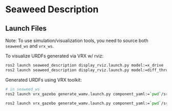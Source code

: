 # Seaweed Description

## Launch Files

Note: To use simulation/visualization tools, you need to source both `seaweed_ws` and `vrx_ws`.

To visualize URDFs generated via VRX w/ rviz:

```sh
ros2 launch seaweed_description display_rviz.launch.py model:=x_drive
ros2 launch seaweed_description display_rviz.launch.py model:=diff_thrust
```



Generated URDFs using VRX toolkit:
```sh
# in seaweed_ws
ros2 launch vrx_gazebo generate_wamv.launch.py component_yaml:=`pwd`/src/SeaWeed/seaweed_description/urdf/x_drive_wamv/x_drive_component_config.yaml thruster_yaml:=`pwd`/src/SeaWeed/seaweed_description/urdf/x_drive_wamv/x_drive_thruster_config.yaml wamv_target:=`pwd`/src/SeaWeed/seaweed_description/urdf/x_drive_wamv/wamv_target.urdf wamv_locked:=False

ros2 launch vrx_gazebo generate_wamv.launch.py component_yaml:=`pwd`/src/SeaWeed/seaweed_description/urdf/diff_thrust_wamv/diff_thrust_component_config.yaml thruster_yaml:=`pwd`/src/SeaWeed/seaweed_description/urdf/diff_thrust_wamv/diff_thrust_thruster_config.yaml wamv_target:=`pwd`/src/SeaWeed/seaweed_description/urdf/diff_thrust_wamv/wamv_target.urdf wamv_locked:=False

```
